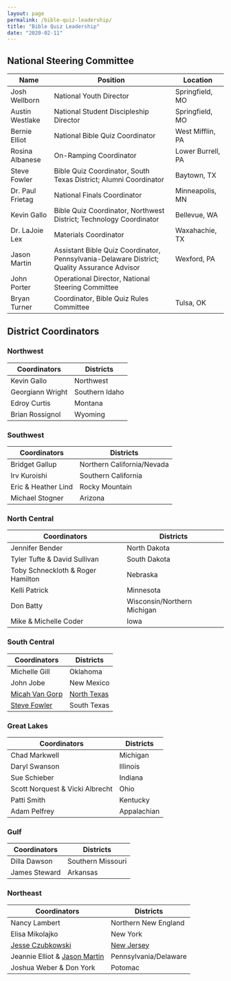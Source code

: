 ```yaml
---
layout: page
permalink: /bible-quiz-leadership/
title: "Bible Quiz Leadership"
date: "2020-02-11"
---
```


## National Steering Committee

| Name             | Position                                                                                    | Location          |
|------------------|---------------------------------------------------------------------------------------------|-------------------|
| Josh Wellborn    | National Youth Director                                                                     | Springfield, MO   |
| Austin Westlake  | National Student Discipleship Director                                                      | Springfield, MO   |
| Bernie Elliot    | National Bible Quiz Coordinator                                                             | West Mifflin, PA  |
| Rosina Albanese  | On-Ramping Coordinator                                                                      | Lower Burrell, PA |
| Steve Fowler     | Bible Quiz Coordinator, South Texas District; Alumni Coordinator                            | Baytown, TX       |
| Dr. Paul Frietag | National Finals Coordinator                                                                 | Minneapolis, MN   |
| Kevin Gallo      | Bible Quiz Coordinator, Northwest District; Technology Coordinator                          | Bellevue, WA      |
| Dr. LaJoie Lex   | Materials Coordinator                                                                       | Waxahachie, TX    |
| Jason Martin     | Assistant Bible Quiz Coordinator, Pennsylvania-Delaware District; Quality Assurance Advisor | Wexford, PA       |
| John Porter      | Operational Director, National Steering Committee                                           |                   |
| Bryan Turner     | Coordinator, Bible Quiz Rules Committee                                                     | Tulsa, OK         |

## District Coordinators

### Northwest

| Coordinators     | Districts      |
|------------------|----------------|
| Kevin Gallo      | Northwest      |
| Georgiann Wright | Southern Idaho |
| Edroy Curtis     | Montana        |
| Brian Rossignol  | Wyoming        |

### Southwest

| Coordinators        | Districts                  |
|---------------------|----------------------------|
| Bridget Gallup      | Northern California/Nevada |
| Irv Kuroishi        | Southern California        |
| Eric & Heather Lind | Rocky Mountain             |
| Michael Stogner     | Arizona                    |

### North Central

| Coordinators                      | Districts                   |
|-----------------------------------|-----------------------------|
| Jennifer Bender                   | North Dakota                |
| Tyler Tufte & David Sullivan      | South Dakota                |
| Toby Schneckloth & Roger Hamilton | Nebraska                    |
| Kelli Patrick                     | Minnesota                   |
| Don Batty                         | Wisconsin/Northern Michigan |
| Mike & Michelle Coder             | Iowa                        |

### South Central

| Coordinators                            | Districts                              |
|-----------------------------------------|----------------------------------------|
| Michelle Gill                           | Oklahoma                               |
| John Jobe                               | New Mexico                             |
| [Micah Van Gorp](info@northtexasbq.com) | [North Texas](http://northtexasbq.com) |
| [Steve Fowler](slf1106@aol.com)         | South Texas                            |

### Great Lakes

| Coordinators                    | Districts   |
|---------------------------------|-------------|
| Chad Markwell                   | Michigan    |
| Daryl Swanson                   | Illinois    |
| Sue Schieber                    | Indiana     |
| Scott Norquest & Vicki Albrecht | Ohio        |
| Patti Smith                     | Kentucky    |
| Adam Pelfrey                    | Appalachian |

### Gulf

| Coordinators  | Districts         |
|---------------|-------------------|
| Dilla Dawson  | Southern Missouri |
| James Steward | Arkansas          |

### Northeast

| Coordinators                                                  | Districts                      |
|---------------------------------------------------------------|--------------------------------|
| Nancy Lambert                                                 | Northern New England           |
| Elisa Mikolajko                                               | New York                       |
| [Jesse Czubkowski](jesseczubkowski@gmail.com)                 | [New Jersey](http://njbq.org/) |
| Jeannie Elliot & [Jason Martin](jasonbradleymartin@gmail.com) | Pennsylvania/Delaware          |
| Joshua Weber & Don York                                       | Potomac                        |
